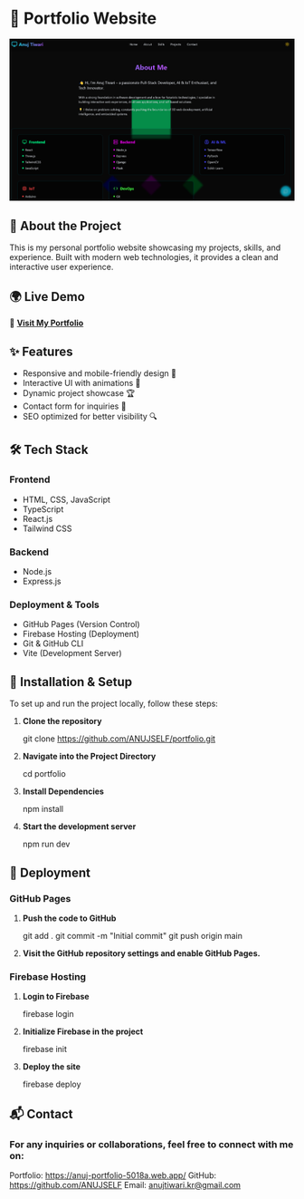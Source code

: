 # 🚀 Portfolio Website

![Portfolio Screenshot](public/screenshot.png)

## 🌟 About the Project

This is my personal portfolio website showcasing my projects, skills, and experience. Built with modern web technologies, it provides a clean and interactive user experience.

## 🌍 Live Demo
🔗 **[Visit My Portfolio](https://anuj-portfolio-5018a.web.app/)**  

## ✨ Features

- Responsive and mobile-friendly design 📱
- Interactive UI with animations 🎨
- Dynamic project showcase 🏆
- Contact form for inquiries 📩
- SEO optimized for better visibility 🔍

## 🛠️ Tech Stack

### **Frontend**
- HTML, CSS, JavaScript
- TypeScript
- React.js
- Tailwind CSS

### **Backend**
- Node.js
- Express.js

### **Deployment & Tools**
- GitHub Pages (Version Control)
- Firebase Hosting (Deployment)
- Git & GitHub CLI
- Vite (Development Server)

## 🔧 Installation & Setup

To set up and run the project locally, follow these steps:

1. **Clone the repository**  
   
   git clone https://github.com/ANUJSELF/portfolio.git

2. **Navigate into the Project Directory**
    
    cd portfolio

3. **Install Dependencies**
    
    npm install

4. **Start the development server**
    
    npm run dev

## 🚀 Deployment

### GitHub Pages

1. **Push the code to GitHub**  
   
   git add .
   git commit -m "Initial commit"
   git push origin main


3. **Visit the GitHub repository settings and enable GitHub Pages.**

### Firebase Hosting

1. **Login to Firebase**  
   
   firebase login

2. **Initialize Firebase in the project**
    
    firebase init

3. **Deploy the site**
    
    firebase deploy

## 📬 Contact

### For any inquiries or collaborations, feel free to connect with me on:

Portfolio: https://anuj-portfolio-5018a.web.app/
GitHub: https://github.com/ANUJSELF
Email: anujtiwari.kr@gmail.com
